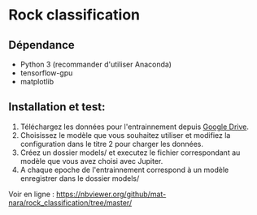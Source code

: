 # Rock classification

## Dépendance
<ul>
    <li>Python 3 (recommander d'utiliser Anaconda)</li>
    <li>tensorflow-gpu</li>
    <li>matplotlib</li>
</ul>

## Installation et test: 
<ol>
    <li>Téléchargez les données pour l'entrainnement depuis <a href="">Google Drive</a>.</li>
    <li>Choisissez le modèle que vous souhaitez utiliser et modifiez la configuration dans le titre 2 pour charger les données.</li>
    <li>Créez un dossier models/ et executez le fichier correspondant au modèle que vous avez choisi avec Jupiter.</li>
    <li>A chaque epoche de l'entrainnement correspond à un modèle enregistrer dans le dossier models/</li>
</ol>

<p>Voir en ligne : <a href="https://nbviewer.org/github/mat-nara/rock_classification/tree/master/">https://nbviewer.org/github/mat-nara/rock_classification/tree/master/</a></p>